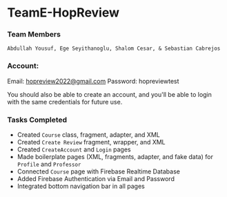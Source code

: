 # TeamE-HopReview
### Team Members
```
Abdullah Yousuf, Ege Seyithanoglu, Shalom Cesar, & Sebastian Cabrejos
```

### Account:
Email: hopreview2022@gmail.com
Password: hopreviewtest

You should also be able to create an account, and you'll be
able to login with the same credentials for future use.

### Tasks Completed
- Created `Course` class, fragment, adapter, and XML
- Created `Create Review` fragment, wrapper, and XML
- Created `CreateAccount` and `Login` pages
- Made boilerplate pages (XML, fragments, adapter, and fake data) for `Profile` and `Professor`
- Connected `Course` page with Firebase Realtime Database
- Added Firebase Authentication via Email and Password
- Integrated bottom navigation bar in all pages
